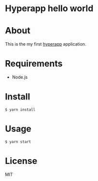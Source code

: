 # Hyperapp hello world

# About

This is the my first [hyperapp](https://hyperapp.js.org/) application.

# Requirements

* Node.js

# Install

```
$ yarn install
```

# Usage

 ```
 $ yarn start
 ```

 # License

 MIT
